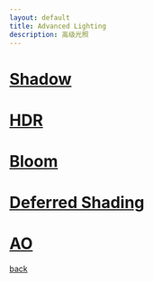 ```yaml
---
layout: default
title: Advanced Lighting
description: 高级光照
---
```


# [Shadow](./Shadow/index.md)

# [HDR](./HDR.md)

# [Bloom](./Bloom.md)

# [Deferred Shading](./DeferredShading.md)

# [AO](./AO/index.md)

[back](./../)